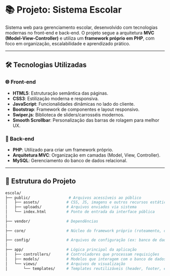 # 📚 Projeto: Sistema Escolar

Sistema web para gerenciamento escolar, desenvolvido com tecnologias modernas no front-end e back-end. O projeto segue a arquitetura **MVC (Model-View-Controller)** e utiliza um **framework próprio em PHP**, com foco em organização, escalabilidade e aprendizado prático.

---

## 🛠️ Tecnologias Utilizadas

### 🌐 Front-end
- **HTML5**: Estruturação semântica das páginas.
- **CSS3**: Estilização moderna e responsiva.
- **JavaScript**: Funcionalidades dinâmicas no lado do cliente.
- **Bootstrap**: Framework de componentes e layout responsivo.
- **Swiper.js**: Biblioteca de sliders/carrosséis modernos.
- **Smooth Scrollbar**: Personalização das barras de rolagem para melhor UX.

### 🧩 Back-end
- **PHP**: Utilizado para criar um framework próprio.
- **Arquitetura MVC**: Organização em camadas (Model, View, Controller).
- **MySQL**: Gerenciamento do banco de dados relacional.

---

## 🧱 Estrutura do Projeto

```bash
escola/
├── public/                 # Arquivos acessíveis ao público
│   ├── assets/            # CSS, JS, imagens e outros recursos estáticos
│   ├── uploads/           # Arquivos enviados via sistema
│   └── index.html         # Ponto de entrada da interface pública
│
├── vendor/                # Dependências 
│
├── core/                  # Núcleo do framework próprio (roteamento, controlador base, etc.)
│
├── config/                # Arquivos de configuração (ex: banco de dados)
│
├── app/                   # Lógica principal da aplicação
│   ├── controllers/       # Controladores que processam requisições
│   ├── models/            # Modelos que interagem com o banco de dados
│   └── views/             # Arquivos de visualização
│       └── templates/     # Templates reutilizáveis (header, footer, etc.)
